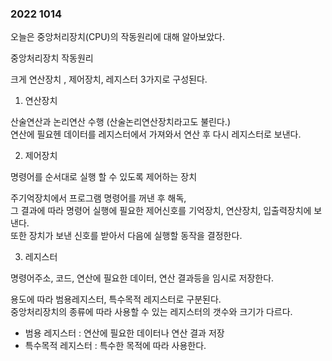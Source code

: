 ### 2022 1014

오늘은 중앙처리장치(CPU)의 작동원리에 대해 알아보았다.  

중앙처리장치 작동원리

크게 연산장치 , 제어장치, 레지스터 3가지로 구성된다.


1. 연산장치

산술연산과 논리연산 수행 (산술논리연산장치라고도 불린다.)  
연산에 필요헨 데이터를 레지스터에서 가져와서 연산 후 다시 레지스터로 보낸다.


2. 제어장치

명령어를 순서대로 실행 할 수 있도록 제어하는 장치

주기억장치에서 프로그램 명령어를 꺼낸 후 해독,  
그 결과에 따라 명령어 실행에
필요한 제어신호를 기억장치, 연산장치, 입출력장치에 보낸다.  
또한 장치가 보낸 신호를 받아서 다음에 실행할 동작을 결정한다.

3. 레지스터

명령어주소, 코드, 연산에 필요한 데이터, 연산 결과등을 임시로 저장한다.

용도에 따라 범용레지스터, 특수목적 레지스터로 구분된다.  
중앙처리장치의 종류에 따라 사용할 수 있는 레지스터의 갯수와 크기가 다르다.

- 범용 레지스터 : 연산에 필요한 데이터나 연산 결과 저장
- 특수목적 레지스터 : 특수한 목적에 따라 사용한다.
